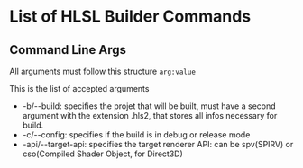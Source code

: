 # List of HLSL Builder Commands

## Command Line Args

All arguments must follow this structure `arg:value`

This is the list of accepted arguments

* -b/--build: specifies the projet that will be built, must have a second argument with the extension .hls2, that stores all infos necessary for build.
* -c/--config: specifies if the build is in debug or release mode
* -api/--target-api: specifies the target renderer API: can be spv(SPIRV) or cso(Compiled Shader Object, for Direct3D)
